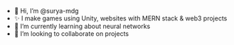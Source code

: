 - 👋 Hi, I’m @surya-mdg
- ✨ I make games using Unity, websites with MERN stack & web3 projects
- 🌱 I’m currently learning about neural networks
- 💞️ I’m looking to collaborate on projects

<!---
Surya-mdg/Surya-mdg is a ✨ special ✨ repository because its `README.md` (this file) appears on your GitHub profile.
You can click the Preview link to take a look at your changes.
--->
